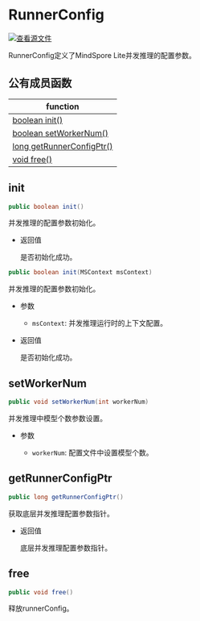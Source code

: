 # RunnerConfig

[![查看源文件](https://mindspore-website.obs.cn-north-4.myhuaweicloud.com/website-images/r1.7/resource/_static/logo_source.png)](https://gitee.com/mindspore/docs/blob/r1.7/docs/lite/api/source_zh_cn/api_java/runner_config.md)

RunnerConfig定义了MindSpore Lite并发推理的配置参数。

## 公有成员函数

| function                                                       |
| ------------------------------------------------------------   |
| [boolean init()](#init)                                        |
| [boolean setWorkerNum()](#setworkernum)                          |
| [long getRunnerConfigPtr()](#getrunnerconfigptr)               |
| [void free()](#free)               |

## init

```java
public boolean init()
```

并发推理的配置参数初始化。

- 返回值

  是否初始化成功。

```java
public boolean init(MSContext msContext)
```

并发推理的配置参数初始化。

- 参数

    - `msContext`: 并发推理运行时的上下文配置。

- 返回值

  是否初始化成功。

## setWorkerNum

```java
public void setWorkerNum(int workerNum)
```

并发推理中模型个数参数设置。

- 参数

    - `workerNum`: 配置文件中设置模型个数。

## getRunnerConfigPtr

```java
public long getRunnerConfigPtr()
```

获取底层并发推理配置参数指针。

- 返回值

  底层并发推理配置参数指针。

## free

```java
public void free()
```

释放runnerConfig。

